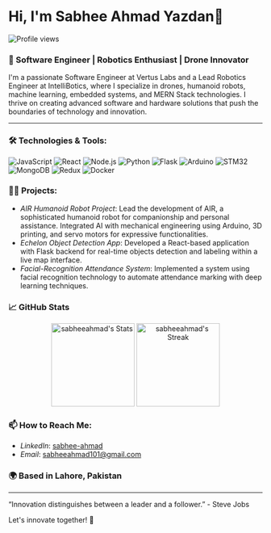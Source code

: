 
# Hi, I'm Sabhee Ahmad Yazdan👋
![Profile views](https://komarev.com/ghpvc/?username=sabheeahmad&label=Profile%20views&color=60598F&style=flat)


### 🤖 Software Engineer | Robotics Enthusiast | Drone Innovator

I'm a passionate Software Engineer at Vertus Labs and a Lead Robotics Engineer at IntelliBotics, where I specialize in drones, humanoid robots, machine learning, embedded systems, and MERN Stack technologies. I thrive on creating advanced software and hardware solutions that push the boundaries of technology and innovation.

---

### 🛠️ Technologies & Tools:

![JavaScript](https://img.shields.io/badge/-JavaScript-000?&logo=JavaScript)
![React](https://img.shields.io/badge/-React-000?&logo=React)
![Node.js](https://img.shields.io/badge/-Node.js-000?&logo=node.js)
![Python](https://img.shields.io/badge/-Python-000?&logo=Python)
![Flask](https://img.shields.io/badge/-Flask-000?&logo=Flask)
![Arduino](https://img.shields.io/badge/-Arduino-000?&logo=Arduino)
![STM32](https://img.shields.io/badge/-STM32-000?&logo=STMicroelectronics)
![MongoDB](https://img.shields.io/badge/-MongoDB-000?&logo=MongoDB)
![Redux](https://img.shields.io/badge/-Redux-000?&logo=Redux)
![Docker](https://img.shields.io/badge/-Docker-000?&logo=Docker)

### 👨‍💻 Projects:

- *AIR Humanoid Robot Project*: Lead the development of AIR, a sophisticated humanoid robot for companionship and personal assistance. Integrated AI with mechanical engineering using Arduino, 3D printing, and servo motors for expressive functionalities.
- *Echelon Object Detection App*: Developed a React-based application with Flask backend for real-time objects detection and labeling within a live map interface.
- *Facial-Recognition Attendance System*: Implemented a system using facial recognition technology to automate attendance marking with deep learning techniques.

### 📈 GitHub Stats

<div class="badges-githubstats">
  <p align="center">
    <img src="https://github-readme-stats.vercel.app/api?username=sabheeahmad&theme=tokyonight&show_icons=true&hide_border=true&count_private=true" alt="sabheeahmad's Stats" height="165">
    <img src="https://github-readme-streak-stats.herokuapp.com/?user=sabheeahmad&theme=tokyonight&hide_border=true&count_private=true" alt="sabheeahmad's Streak" height="165">
  </p>
</div>


### 📫 How to Reach Me:

- *LinkedIn*: [sabhee-ahmad](https://www.linkedin.com/in/atif-hanif-705625292/)
- *Email*: [sabheeahmad101@gmail.com](mailto:sabheeahmad101@gmail.com)

### 🌍 Based in Lahore, Pakistan

---

“Innovation distinguishes between a leader and a follower.” - Steve Jobs

Let's innovate together! 🚀
